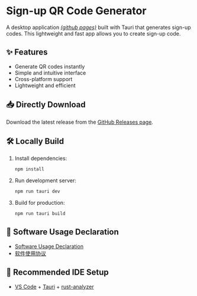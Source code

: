 # Sign-up QR Code Generator

A desktop application [*(github pages)*](https://github.com/LoopyBrainie/qr-generator/)  built with Tauri that generates sign-up codes. This lightweight and fast app allows you to create sign-up code. 

## ✨ Features

- Generate QR codes instantly
- Simple and intuitive interface
- Cross-platform support
- Lightweight and efficient

## 📥 Directly Download

Download the latest release from the [GitHub Releases page](https://github.com/LoopyBrainie/qr-generator/releases).

## 🛠️ Locally Build

1. Install dependencies:
   
   ```bash
   npm install
   ```

2. Run development server:
   
   ```bash
   npm run tauri dev
   ```

3. Build for production:
   
   ```bash
   npm run tauri build
   ```

## 📜 Software Usage Declaration

- [Software Usage Declaration](https://loopybrainie.github.io/qr-generator/Software_Usage_Declaration.html) 
- [软件使用协议](https://loopybrainie.github.io/qr-generator/Software_Usage_Declaration_zh.html )

## 🔧 Recommended IDE Setup

- [VS Code](https://code.visualstudio.com/) + [Tauri](https://marketplace.visualstudio.com/items?itemName=tauri-apps.tauri-vscode) + [rust-analyzer](https://marketplace.visualstudio.com/items?itemName=rust-lang.rust-analyzer)
